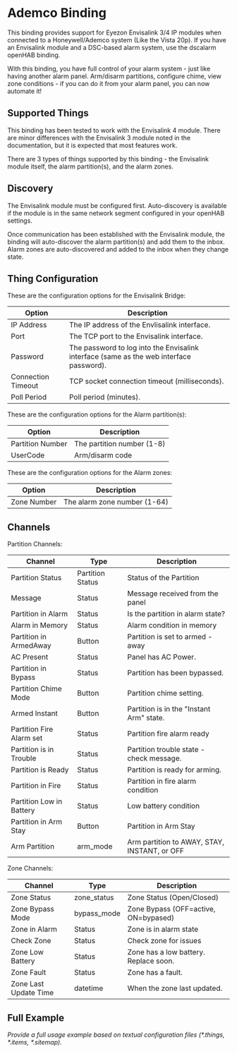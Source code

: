 # Ademco Binding

This binding provides support for Eyezon Envisalink 3/4 IP modules when connected to a Honeywell/Ademco system (Like the Vista 20p). If you have an Envisalink module and a DSC-based alarm system, use the dscalarm openHAB binding.

With this binding, you have full control of your alarm system - just like having another alarm panel. Arm/disarm partitions, configure chime, view zone conditions - if you can do it from your alarm panel, you can now automate it!

## Supported Things

This binding has been tested to work with the Envisalink 4 module. There are minor differences with the Envisalink 3 module noted in the documentation, but it is expected that most features work.

There are 3 types of things supported by this binding - the Envisalink module itself, the alarm partition(s), and the alarm zones.

## Discovery

The Envisalink module must be configured first. Auto-discovery is available if the module is in the same network segment configured in your openHAB settings.

Once communication has been established with the Envisalink module, the binding will auto-discover the alarm partition(s) and add them to the inbox. Alarm zones are auto-discovered and added to the inbox when they change state.

## Thing Configuration

These are the configuration options for the Envisalink Bridge:

|   Option    | Description                                          |
|-------------|------------------------------------------------------|
| IP Address  | The IP address of the Envlisalink interface.         |
| Port        | The TCP port to the Envisalink interface.            |
| Password    | The password to log into the Envisalink interface (same as the web interface password). |
| Connection Timeout | TCP socket connection timeout (milliseconds). |
| Poll Period | Poll period (minutes).                               |

These are the configuration options for the Alarm partition(s):

|   Option         | Description                  |
|------------------|------------------------------|
| Partition Number | The partition number (1-8)   |
| UserCode         | Arm/disarm code              |

These are the configuration options for the Alarm zones:

|   Option    | Description                  |
|-------------|------------------------------|
| Zone Number | The alarm zone number (1-64) |

## Channels

Partition Channels:

| Channel                  | Type             | Description              |
|--------------------------|------------------|--------------------------|
| Partition Status         | Partition Status | Status of the Partition  |
| Message                  | Status           | Message received from the panel |
| Partition in Alarm       | Status           | Is the partition in alarm state? |
| Alarm in Memory          | Status           | Alarm condition in memory |
| Partition in ArmedAway   | Button           | Partition is set to armed - away |
| AC Present               | Status           | Panel has AC Power. |
| Partition in Bypass      | Status           | Partition has been bypassed. |
| Partition Chime Mode     | Button           | Partition chime setting. |
| Armed Instant            | Button           | Partition is in the "Instant Arm" state. |
| Partition Fire Alarm set | Status           | Partition fire alarm ready |
| Partition is in Trouble  | Status           | Partition trouble state - check message. |
| Partition is Ready       | Status           | Partition is ready for arming. |
| Partition in Fire        | Status           | Partition in fire alarm condition |
| Partition Low in Battery | Status           | Low battery condition |
| Partition in Arm Stay    | Button           | Partition in Arm Stay |
| Arm Partition            | arm_mode         | Arm partition to AWAY, STAY, INSTANT, or OFF |

Zone Channels:

| Channel               | Type        | Description                 |
|-----------------------|-------------|-----------------------------|
| Zone Status           | zone_status | Zone Status (Open/Closed)   |
| Zone Bypass Mode      | bypass_mode | Zone Bypass (OFF=active, ON=bypased) |
| Zone in Alarm         | Status      | Zone is in alarm state      |
| Check Zone            | Status      | Check zone for issues       |
| Zone Low Battery      | Status      | Zone has a low battery. Replace soon. |
| Zone Fault            | Status      | Zone has a fault.           |
| Zone Last Update Time | datetime    | When the zone last updated. |

## Full Example

_Provide a full usage example based on textual configuration files (*.things, *.items, *.sitemap)._

